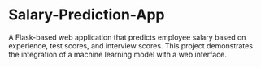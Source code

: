 # Salary-Prediction-App
A Flask-based web application that predicts employee salary based on experience, test scores, and interview scores. This project demonstrates the integration of a machine learning model with a web interface.
